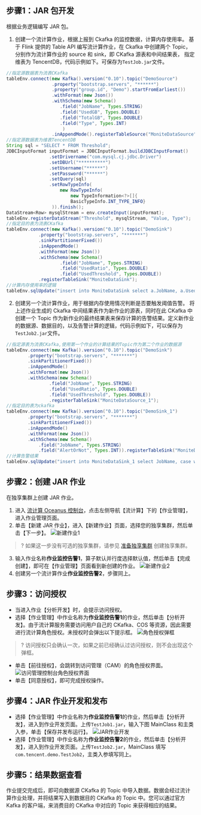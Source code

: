 ## 步骤1：JAR 包开发
根据业务逻辑编写 JAR 包。
1. 创建一个流计算作业，根据上报到 Ckafka 的监控数据，计算内存使用率。
基于 Flink 提供的 Table API 编写流计算作业，在 Ckafka 中创建两个 Topic，分别作为流计算作业的 source 和 sink，即 CKafka 源表和中间结果表， 指定维表为 TencentDB，代码示例如下。可保存为`TestJob.jar`文件。
```java
//指定源数据表为流表CKafka
tableEnv.connect(new Kafka().version("0.10").topic("DemoSource")
                 .property("bootstrap.servers", "******")
                 .property("group.id", "Demo").startFromEarliest())
    			 .withFormat(new Json())
		         .withSchema(new Schema()
					.field("JobName", Types.STRING)
					.field("UsedGB", Types.DOUBLE)
					.field("TotalGB", Types.DOUBLE)
                    .field("Type", Types.INT)
                     )
				 .inAppendMode().registerTableSource("MoniteDataSource");
//指定源数据表为维表TencentDB
String sql = "SELECT * FROM Threshold";
JDBCInputFormat inputFormat = JDBCInputFormat.buildJDBCInputFormat()
				.setDrivername("com.mysql.cj.jdbc.Driver")
				.setDBUrl("**********")
				.setUsername("******")
				.setPassword("******")
				.setQuery(sql)
				.setRowTypeInfo(
    				new RowTypeInfo(
                        new TypeInformation<?>[]{                  		 												BasicTypeInfo.DOUBLE_TYPE_INFO,
                        BasicTypeInfo.INT_TYPE_INFO}
                 )).finish();
DataStream<Row> mysqlStream = env.createInput(inputFormat);
tableEnv.registerDataStream("Threshold", mysqlStream, "Value, Type");
//指定目的表为流表CKafka
tableEnv.connect(new Kafka().version("0.10").topic("DemoSink")
			.property("bootstrap.servers", "*******")
			.sinkPartitionerFixed())
			.inAppendMode()
			.withFormat(new Json())
			.withSchema(new Schema()
					.field("JobName", Types.STRING)
					.field("UsedRatio", Types.DOUBLE)
					.field("UsedThreshold", Types.DOUBLE))
			.registerTableSink("MoniteDataSink");
//计算内存使用率的逻辑
tableEnv.sqlUpdate("insert into MoniteDataSink select a.JobName, a.UsedGB * 1.0 / a.TotalGB, b.Value from MoniteDataSource as a, Threshold as b where a.Type=b.Type");
```
2. 创建另一个流计算作业，用于根据内存使用情况判断是否要触发阈值告警。
   将上述作业生成的 Ckafka 中间结果表作为新作业的源表，同时在此 CKafka 中创建一个 Topic 作为新作业的最终结果表来保存计算的告警结果。定义新作业的数据源、数据目的，以及告警计算的逻辑，代码示例如下，可以保存为`TestJob2.jar`文件。 
```java
//指定源表为流表CKafka,使用第一个作业的计算结果的Topic作为第二个作业的数据源
tableEnv.connect(new Kafka().version("0.10").topic("DemoSink")
		.property("bootstrap.servers", "*******")
		.sinkPartitionerFixed())
		.inAppendMode()
		.withFormat(new Json())
		.withSchema(new Schema()
				.field("JobName", Types.STRING)
				.field("UsedRatio", Types.DOUBLE)
				.field("UsedThreshold", Types.DOUBLE))
				.registerTableSink("MoniteDataSource_1");
//指定目的表为ckafka
tableEnv.connect(new Kafka().version("0.10").topic("DemoSink_1")
		.property("bootstrap.servers", "*******")
		.sinkPartitionerFixed())
		.inAppendMode()
		.withFormat(new Json())
		.withSchema(new Schema()
			.field("JobName", Types.STRING)
			.field("AlertOrNot", Types.INT)).registerTableSink("MoniteDataSink_1");
//计算告警结果
tableEnv.sqlUpdate("insert into MoniteDataSink_1 select JobName, case when UsedRatio - UsedThreshold > 0 then 1 else 0 end  from MoniteSource_1");
```

## 步骤2：创建 JAR 作业
在独享集群上创建 JAR 作业。
1. 进入 [流计算 Oceanus 控制台](https://console.cloud.tencent.com/scs)，点击左侧导航【流计算】下的【作业管理】，进入作业管理页面。
2. 单击【新建 JAR 作业】，进入【新建作业】页面，选择您的独享集群，然后单击【下一步】。
![新建作业1](https://main.qcloudimg.com/raw/97acd63eec13dcb9f12a3835263df950.png)
> ? 如果这一步没有可选的独享集群，请参见 [准备独享集群](https://cloud.tencent.com/document/product/849/38283) 创建独享集群。
3. 输入作业名称**作业监控告警1**，算子默认并行度选择默认值，然后单击【完成创建】，即可在【作业管理】页面看到新创建的作业。
![新建作业2](https://main.qcloudimg.com/raw/76dd4c6e105aedd9bb7f4e2f3b13a28e.png)
4. 创建另一个流计算作业**作业监控告警2**，步骤同上。

## 步骤3：访问授权
- 当进入作业【分析开发】时，会提示访问授权。
- 选择【作业管理】中作业名称为**作业监控告警1**的作业，然后单击【分析开发】。由于流计算服务需要访问用户自己的 CKafka、COS 等资源，因此需要进行流计算角色授权。未授权时会弹出以下提示框。
![角色授权弹框](https://main.qcloudimg.com/raw/0810024f6f10d6fb8a4ce689a274537f.png)
> ? 访问授权只会确认一次，如果之前已经确认过访问授权，则不会出现这个弹框。
- 单击【前往授权】，会跳转到访问管理（CAM）的角色授权界面。
![访问管理控制台角色授权界面](https://main.qcloudimg.com/raw/dc76469d7e5e179aa87575813e3f5355.png)
- 单击【同意授权】，即可完成授权操作。

## 步骤4：JAR 作业开发和发布
- 选择【作业管理】中作业名称为**作业监控告警1**的作业，然后单击【分析开发】，进入到作业开发页面。上传`TestJob1.jar`，输入下图 MainClass 和主类入参，单击【保存并发布运行】。
![JAR作业开发](https://main.qcloudimg.com/raw/2740eaafe881d84d50b1d4ee1c938a59.png)
- 选择【作业管理】中作业名称为**作业监控告警2**的作业，然后单击【分析开发】，进入到作业开发页面。上传`TestJob2.jar`，MainClass 填写`com.tencent.demo.TestJob2`，主类入参填写同上。

## 步骤5：结果数据查看
作业提交完成后，即可向数据源 CKafka 的 Topic 中导入数据。数据会经过流计算作业处理，并将结果写入到数据目的 CKafka 的 Topic 中。您可以通过官方 Kafka 的客户端，来消费目的 CKafka 中对应的 Topic 来获得相应的结果。
